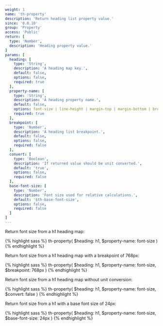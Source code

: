 ```yaml
---
weight: 1
name: 'th-property'
description: 'Return heading list property value.'
since: '0.0.10'
group: 'Property'
access: 'Public'
return: [
  type: 'Number',
  description: 'Heading property value.'
]
params: [
  heading: [
    type: 'String',
    description: 'A heading map key.',
    default: false,
    options: false,
    required: true
  ],
  property-name: [
    type: 'String',
    description: 'A heading property name.',
    default: false,
    options: font-size | line-height | margin-top | margin-bottom | breakpoint,
    required: true
  ],
  breakpoint: [
    type: 'Number',
    description: 'A heading list breakpoint.',
    default: false,
    options: false,
    required: false
  ],
  convert: [
    type: 'Boolean',
    description: 'If returned value should be unit converted.',
    default: 'true',
    options: false,
    required: false
  ],
  base-font-size: [
    type: 'Number',
    description: 'Font size used for relative calculations.',
    default: '$th-base-font-size',
    options: false,
    required: false
  ]
]
---
```

Return font size from a h1 heading map:

{% highlight sass %}
th-property(
  $heading: h1,
  $property-name: font-size
)
{% endhighlight %}

Return font size from a h1 heading map with a breakpoint of 768px:

{% highlight sass %}
th-property(
  $heading: h1,
  $property-name: font-size,
  $breakpoint: 768px
)
{% endhighlight %}

Return font size from a h1 heading map without unit conversion:

{% highlight sass %}
th-property(
  $heading: h1,
  $property-name: font-size,
  $convert: false
)
{% endhighlight %}

Return font size from a h1 with a base font size of 24px:

{% highlight sass %}
th-property(
  $heading: h1,
  $property-name: font-size,
  $base-font-size: 24px
)
{% endhighlight %}